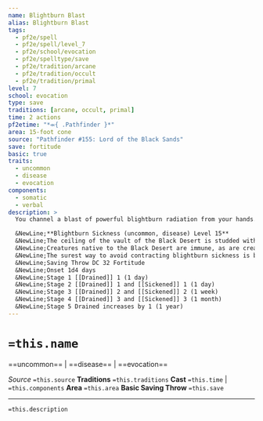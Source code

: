 ```yaml
---
name: Blightburn Blast
alias: Blightburn Blast
tags:
  - pf2e/spell
  - pf2e/spell/level_7
  - pf2e/school/evocation
  - pf2e/spelltype/save
  - pf2e/tradition/arcane
  - pf2e/tradition/occult
  - pf2e/tradition/primal
level: 7
school: evocation
type: save
traditions: [arcane, occult, primal]
time: 2 actions
pf2etime: "*⬺{ .Pathfinder }*"
area: 15-foot cone
source: "Pathfinder #155: Lord of the Black Sands"
save: fortitude
basic: true
traits:
  - uncommon
  - disease
  - evocation
components:
  - somatic
  - verbal
description: >
  You channel a blast of powerful blightburn radiation from your hands. You deal 4d6 poison damage to creatures in the area. Creatures who fail their save are afflicted with stage 1 of blightburn sickness (on a critical failure, the creature moves immediately to stage 2). The level of blightburn sickness caused by this spell is equal to twice the spell's level, and the disease's save DC uses the caster's DC.

  &NewLine;**Blightburn Sickness (uncommon, disease) Level 15**
  &NewLine;The ceiling of the vault of the Black Desert is studded with deadly crystals that glimmer like stars above the dark sands. These crystals are radioactive and flood the vault with lethal energy. Creatures other than those native to the vault or who have survived there for a long time develop a disease called blightburn sickness.
  &NewLine;Creatures native to the Black Desert are immune, as are creatures who are affected by blightburn sickness but recover from it. The target can't recover from the disease's drained or sickened condition except by magic.
  &NewLine;The surest way to avoid contracting blightburn sickness is by wearing a blightburn ward, a piece of protective jewelry often found among urdefhans' gear or for sale in Shraen.
  &NewLine;Saving Throw DC 32 Fortitude
  &NewLine;Onset 1d4 days
  &NewLine;Stage 1 [[Drained]] 1 (1 day)
  &NewLine;Stage 2 [[Drained]] 1 and [[Sickened]] 1 (1 day)
  &NewLine;Stage 3 [[Drained]] 2 and [[Sickened]] 2 (1 week)
  &NewLine;Stage 4 [[Drained]] 3 and [[Sickened]] 3 (1 month)
  &NewLine;Stage 5 Drained increases by 1 (1 year)
---
```

# `=this.name`
==uncommon== | ==disease== | ==evocation==

*Source* `=this.source`
**Traditions** `=this.traditions`
**Cast** `=this.time` | `=this.components`
**Area** `=this.area`
**Basic Saving Throw** `=this.save`

***
`=this.description`